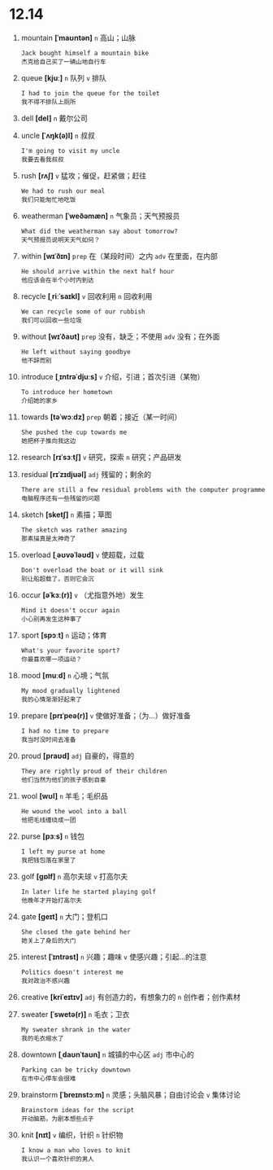 # 12.14


1. mountain **[ˈmaʊntən]** `n` 高山；山脉
    ```
    Jack bought himself a mountain bike
    杰克给自己买了一辆山地自行车
    ```

2. queue **[kjuː]** `n` 队列 `v` 排队
    ```
    I had to join the queue for the toilet
    我不得不排队上厕所
    ```

3. dell **[del]** `n` 戴尔公司

4. uncle **[ˈʌŋk(ə)l]** `n` 叔叔
    ```
    I'm going to visit my uncle
    我要去看我叔叔
    ```

5. rush **[rʌʃ]** `v` 猛攻；催促，赶紧做；赶往
    ```
    We had to rush our meal
    我们只能匆忙地吃饭
    ```

6. weatherman **[ˈweðəmæn]** `n` 气象员；天气预报员
    ```
    What did the weatherman say about tomorrow?
    天气预报员说明天天气如何？
    ```

7. within **[wɪˈðɪn]** `prep` 在（某段时间）之内 `adv` 在里面，在内部
    ```
    He should arrive within the next half hour
    他应该会在半个小时内到达
    ```

8. recycle **[ˌriːˈsaɪkl]** `v` 回收利用 `n` 回收利用
    ```
    We can recycle some of our rubbish
    我们可以回收一些垃圾
    ```

9. without **[wɪˈðaʊt]** `prep` 没有，缺乏；不使用 `adv` 没有；在外面
    ```
    He left without saying goodbye
    他不辞而别
    ```

10. introduce **[ˌɪntrəˈdjuːs]** `v` 介绍，引进；首次引进（某物）
    ```
    To introduce her hometown
    介绍她的家乡
    ```

11. towards **[təˈwɔːdz]** `prep` 朝着；接近（某一时间）
    ```
    She pushed the cup towards me
    她把杯子推向我这边
    ```

12. research **[rɪˈsɜːtʃ]** `v` 研究，探索 `n` 研究；产品研发

13. residual **[rɪˈzɪdjuəl]** `adj` 残留的；剩余的
    ```
    There are still a few residual problems with the computer programme
    电脑程序还有一些残留的问题
    ```

14. sketch **[sketʃ]** `n` 素描；草图
    ```
    The sketch was rather amazing
    那素描真是太神奇了
    ```

15. overload **[ˌəʊvəˈləʊd]** `v` 使超载，过载
    ```
    Don't overload the boat or it will sink
    别让船超载了，否则它会沉
    ```

16. occur **[əˈkɜː(r)]** `v` （尤指意外地）发生
    ```
    Mind it doesn't occur again
    小心别再发生这种事了
    ```

17. sport **[spɔːt]** `n` 运动；体育
    ```
    What's your favorite sport?
    你最喜欢哪一项运动？
    ```

18. mood **[muːd]** `n` 心境；气氛
    ```
    My mood gradually lightened
    我的心情渐渐好起来了
    ```

19. prepare **[prɪˈpeə(r)]** `v` 使做好准备；（为...）做好准备
    ```
    I had no time to prepare
    我当时没时间去准备
    ```

20. proud **[praʊd]** `adj` 自豪的，得意的
    ```
    They are rightly proud of their children
    他们当然为他们的孩子感到自豪
    ```

21. wool **[wʊl]** `n` 羊毛；毛织品
    ```
    He wound the wool into a ball
    他把毛线缠绕成一团
    ```

22. purse **[pɜːs]** `n` 钱包
    ```
    I left my purse at home
    我把钱包落在家里了
    ```

23. golf **[ɡɒlf]** `n` 高尔夫球 `v` 打高尔夫
    ```
    In later life he started playing golf
    他晚年才开始打高尔夫
    ```

24. gate **[ɡeɪt]** `n` 大门；登机口
    ```
    She closed the gate behind her
    她关上了身后的大门
    ```

25. interest **[ˈɪntrəst]** `n` 兴趣；趣味 `v` 使感兴趣；引起...的注意
    ```
    Politics doesn't interest me
    我对政治不感兴趣
    ```

26. creative **[kriˈeɪtɪv]** `adj` 有创造力的，有想象力的 `n` 创作者；创作素材

27. sweater **[ˈswetə(r)]** `n` 毛衣；卫衣
    ```
    My sweater shrank in the water
    我的毛衣缩水了
    ```

28. downtown **[ˌdaʊnˈtaʊn]** `n` 城镇的中心区 `adj` 市中心的
    ```
    Parking can be tricky downtown
    在市中心停车会很难
    ```

29. brainstorm **[ˈbreɪnstɔːm]** `n` 灵感；头脑风暴；自由讨论会 `v` 集体讨论
    ```
    Brainstorm ideas for the script
    开动脑筋，为剧本想些点子
    ```

30. knit **[nɪt]** `v` 编织，针织 `n` 针织物
    ```
    I know a man who loves to knit
    我认识一个喜欢针织的男人
    ```
